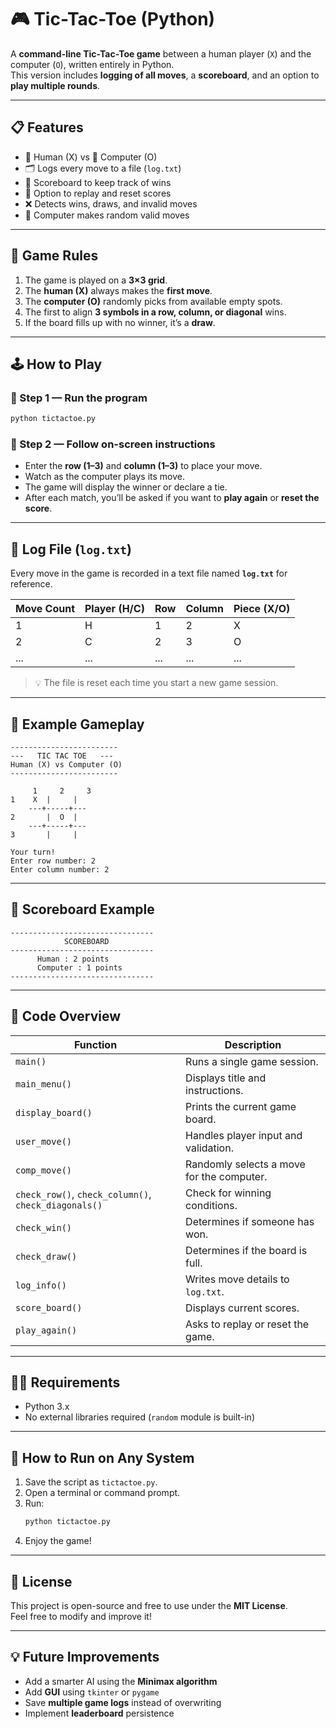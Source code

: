 # 🎮 Tic-Tac-Toe (Python)

A **command-line Tic-Tac-Toe game** between a human player (`X`) and the computer (`O`), written entirely in Python.  
This version includes **logging of all moves**, a **scoreboard**, and an option to **play multiple rounds**.

---

## 📋 Features

- 🧑 Human (X) vs 🤖 Computer (O)
- 🗂️ Logs every move to a file (`log.txt`)
- 🧾 Scoreboard to keep track of wins
- 🔁 Option to replay and reset scores
- ❌ Detects wins, draws, and invalid moves
- 🎲 Computer makes random valid moves

---

## 🧠 Game Rules

1. The game is played on a **3×3 grid**.  
2. The **human (X)** always makes the **first move**.  
3. The **computer (O)** randomly picks from available empty spots.  
4. The first to align **3 symbols in a row, column, or diagonal** wins.  
5. If the board fills up with no winner, it’s a **draw**.

---

## 🕹️ How to Play

### 🧩 Step 1 — Run the program

```bash
python tictactoe.py
```

### 🧩 Step 2 — Follow on-screen instructions

- Enter the **row (1–3)** and **column (1–3)** to place your move.
- Watch as the computer plays its move.
- The game will display the winner or declare a tie.
- After each match, you’ll be asked if you want to **play again** or **reset the score**.

---

## 📘 Log File (`log.txt`)

Every move in the game is recorded in a text file named **`log.txt`** for reference.

| Move Count | Player (H/C) | Row | Column | Piece (X/O) |
|-------------|---------------|-----|--------|-------------|
| 1 | H | 1 | 2 | X |
| 2 | C | 2 | 3 | O |
| ... | ... | ... | ... | ... |

> 💡 The file is reset each time you start a new game session.

---

## 🧩 Example Gameplay

```
------------------------
---   TIC TAC TOE   ---
Human (X) vs Computer (O)
------------------------

     1     2     3
1    X  |     |  
    ---+-----+---
2       |  O  |  
    ---+-----+---
3       |     |  

Your turn!
Enter row number: 2
Enter column number: 2
```

---

## 🧮 Scoreboard Example

```
--------------------------------
            SCOREBOARD       
--------------------------------
      Human : 2 points
      Computer : 1 points
--------------------------------
```

---

## 🧰 Code Overview

| Function | Description |
|-----------|--------------|
| `main()` | Runs a single game session. |
| `main_menu()` | Displays title and instructions. |
| `display_board()` | Prints the current game board. |
| `user_move()` | Handles player input and validation. |
| `comp_move()` | Randomly selects a move for the computer. |
| `check_row()`, `check_column()`, `check_diagonals()` | Check for winning conditions. |
| `check_win()` | Determines if someone has won. |
| `check_draw()` | Determines if the board is full. |
| `log_info()` | Writes move details to `log.txt`. |
| `score_board()` | Displays current scores. |
| `play_again()` | Asks to replay or reset the game. |

---

## 🧑‍💻 Requirements

- Python 3.x  
- No external libraries required (`random` module is built-in)

---

## 🚀 How to Run on Any System

1. Save the script as `tictactoe.py`.
2. Open a terminal or command prompt.
3. Run:
   ```bash
   python tictactoe.py
   ```
4. Enjoy the game!

---

## 📄 License

This project is open-source and free to use under the **MIT License**.  
Feel free to modify and improve it!

---

## 💡 Future Improvements

- Add a smarter AI using the **Minimax algorithm**
- Add **GUI** using `tkinter` or `pygame`
- Save **multiple game logs** instead of overwriting
- Implement **leaderboard** persistence
